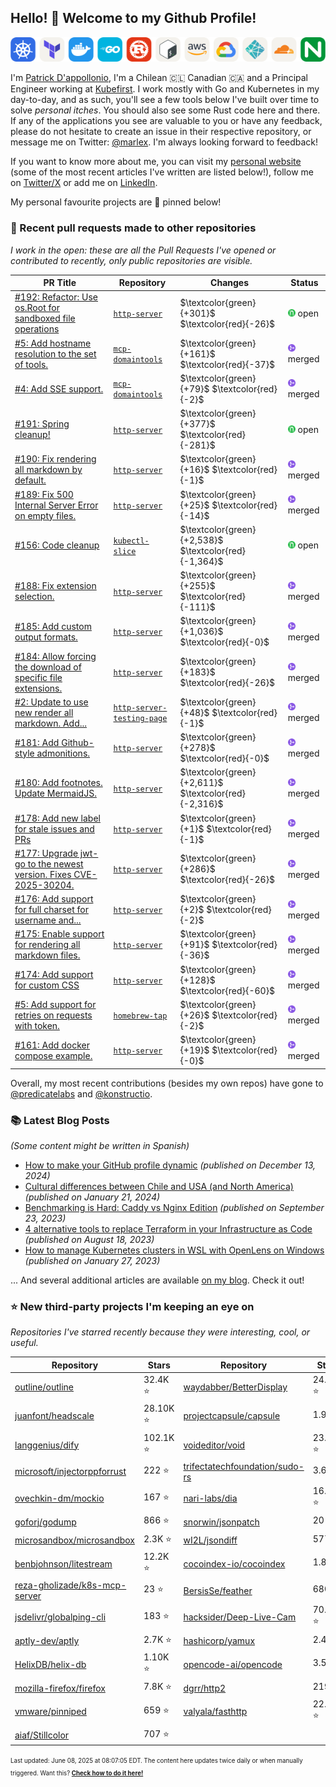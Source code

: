 <!-- DO NOT EDIT THIS FILE DIRECTLY! This file was automatically generated from the tool in this repo. -->

## Hello! :wave: Welcome to my Github Profile!

<p align="center">
  <picture><source media="(prefers-color-scheme: dark)" srcset="images/icons-dark.png"><source media="(prefers-color-scheme: light)" srcset="images/icons-light.png"><img src="images/icons-light.png" alt="Technologies I use"></picture>
</p>

I'm [Patrick D'appollonio](https://www.patrickdap.com), I'm a Chilean 🇨🇱 Canadian 🇨🇦 and a Principal Engineer working at [Kubefirst](https://kubefirst.io). I work mostly with Go and Kubernetes in my day-to-day, and as such, you'll see a few tools below I've built over time to solve *personal itches*. You should also see some Rust code here and there. If any of the applications you see are valuable to you or have any feedback, please do not hesitate to create an issue in their respective repository, or message me on Twitter: [@marlex](https://twitter.com/marlex). I'm always looking forward to feedback!

If you want to know more about me, you can visit my [personal website](https://www.patrickdap.com) (some of the most recent articles I've written are listed below!), follow me on [Twitter/X](https://twitter.com/marlex) or add me on [LinkedIn](https://www.linkedin.com/in/patrickdappollonio/).

My personal favourite projects are :pushpin: pinned below!
### :pencil: Recent pull requests made to other repositories

*I work in the open: these are all the Pull Requests I've opened or contributed to recently, only public repositories are visible.*

| PR Title | Repository | Changes | Status |
| --- | --- | --- | --- |
| [#192: Refactor: Use os.Root for sandboxed file operations](https://github.com/patrickdappollonio/http-server/pull/192) | [`http-server`](https://github.com/patrickdappollonio/http-server) | $\textcolor{green}{+301}$ $\textcolor{red}{-26}$ | <picture><source media="(prefers-color-scheme: dark)" srcset="https://raw.githubusercontent.com/patrickdappollonio/patrickdappollonio/refs/heads/main/images/statuses/github-open.png" width="12" height="12"><source media="(prefers-color-scheme: light)" srcset="https://raw.githubusercontent.com/patrickdappollonio/patrickdappollonio/refs/heads/main/images/statuses/github-open.png" width="12" height="12"><img src="https://raw.githubusercontent.com/patrickdappollonio/patrickdappollonio/refs/heads/main/images/statuses/github-open.png" width="12" height="12" alt="open"></picture> open |
| [#5: Add hostname resolution to the set of tools.](https://github.com/patrickdappollonio/mcp-domaintools/pull/5) | [`mcp-domaintools`](https://github.com/patrickdappollonio/mcp-domaintools) | $\textcolor{green}{+161}$ $\textcolor{red}{-37}$ | <picture><source media="(prefers-color-scheme: dark)" srcset="https://raw.githubusercontent.com/patrickdappollonio/patrickdappollonio/refs/heads/main/images/statuses/github-merged.png" width="12" height="12"><source media="(prefers-color-scheme: light)" srcset="https://raw.githubusercontent.com/patrickdappollonio/patrickdappollonio/refs/heads/main/images/statuses/github-merged.png" width="12" height="12"><img src="https://raw.githubusercontent.com/patrickdappollonio/patrickdappollonio/refs/heads/main/images/statuses/github-merged.png" width="12" height="12" alt="merged"></picture> merged |
| [#4: Add SSE support.](https://github.com/patrickdappollonio/mcp-domaintools/pull/4) | [`mcp-domaintools`](https://github.com/patrickdappollonio/mcp-domaintools) | $\textcolor{green}{+79}$ $\textcolor{red}{-2}$ | <picture><source media="(prefers-color-scheme: dark)" srcset="https://raw.githubusercontent.com/patrickdappollonio/patrickdappollonio/refs/heads/main/images/statuses/github-merged.png" width="12" height="12"><source media="(prefers-color-scheme: light)" srcset="https://raw.githubusercontent.com/patrickdappollonio/patrickdappollonio/refs/heads/main/images/statuses/github-merged.png" width="12" height="12"><img src="https://raw.githubusercontent.com/patrickdappollonio/patrickdappollonio/refs/heads/main/images/statuses/github-merged.png" width="12" height="12" alt="merged"></picture> merged |
| [#191: Spring cleanup!](https://github.com/patrickdappollonio/http-server/pull/191) | [`http-server`](https://github.com/patrickdappollonio/http-server) | $\textcolor{green}{+377}$ $\textcolor{red}{-281}$ | <picture><source media="(prefers-color-scheme: dark)" srcset="https://raw.githubusercontent.com/patrickdappollonio/patrickdappollonio/refs/heads/main/images/statuses/github-open.png" width="12" height="12"><source media="(prefers-color-scheme: light)" srcset="https://raw.githubusercontent.com/patrickdappollonio/patrickdappollonio/refs/heads/main/images/statuses/github-open.png" width="12" height="12"><img src="https://raw.githubusercontent.com/patrickdappollonio/patrickdappollonio/refs/heads/main/images/statuses/github-open.png" width="12" height="12" alt="open"></picture> open |
| [#190: Fix rendering all markdown by default.](https://github.com/patrickdappollonio/http-server/pull/190) | [`http-server`](https://github.com/patrickdappollonio/http-server) | $\textcolor{green}{+16}$ $\textcolor{red}{-1}$ | <picture><source media="(prefers-color-scheme: dark)" srcset="https://raw.githubusercontent.com/patrickdappollonio/patrickdappollonio/refs/heads/main/images/statuses/github-merged.png" width="12" height="12"><source media="(prefers-color-scheme: light)" srcset="https://raw.githubusercontent.com/patrickdappollonio/patrickdappollonio/refs/heads/main/images/statuses/github-merged.png" width="12" height="12"><img src="https://raw.githubusercontent.com/patrickdappollonio/patrickdappollonio/refs/heads/main/images/statuses/github-merged.png" width="12" height="12" alt="merged"></picture> merged |
| [#189: Fix 500 Internal Server Error on empty files.](https://github.com/patrickdappollonio/http-server/pull/189) | [`http-server`](https://github.com/patrickdappollonio/http-server) | $\textcolor{green}{+25}$ $\textcolor{red}{-14}$ | <picture><source media="(prefers-color-scheme: dark)" srcset="https://raw.githubusercontent.com/patrickdappollonio/patrickdappollonio/refs/heads/main/images/statuses/github-merged.png" width="12" height="12"><source media="(prefers-color-scheme: light)" srcset="https://raw.githubusercontent.com/patrickdappollonio/patrickdappollonio/refs/heads/main/images/statuses/github-merged.png" width="12" height="12"><img src="https://raw.githubusercontent.com/patrickdappollonio/patrickdappollonio/refs/heads/main/images/statuses/github-merged.png" width="12" height="12" alt="merged"></picture> merged |
| [#156: Code cleanup](https://github.com/patrickdappollonio/kubectl-slice/pull/156) | [`kubectl-slice`](https://github.com/patrickdappollonio/kubectl-slice) | $\textcolor{green}{+2,538}$ $\textcolor{red}{-1,364}$ | <picture><source media="(prefers-color-scheme: dark)" srcset="https://raw.githubusercontent.com/patrickdappollonio/patrickdappollonio/refs/heads/main/images/statuses/github-open.png" width="12" height="12"><source media="(prefers-color-scheme: light)" srcset="https://raw.githubusercontent.com/patrickdappollonio/patrickdappollonio/refs/heads/main/images/statuses/github-open.png" width="12" height="12"><img src="https://raw.githubusercontent.com/patrickdappollonio/patrickdappollonio/refs/heads/main/images/statuses/github-open.png" width="12" height="12" alt="open"></picture> open |
| [#188: Fix extension selection.](https://github.com/patrickdappollonio/http-server/pull/188) | [`http-server`](https://github.com/patrickdappollonio/http-server) | $\textcolor{green}{+255}$ $\textcolor{red}{-111}$ | <picture><source media="(prefers-color-scheme: dark)" srcset="https://raw.githubusercontent.com/patrickdappollonio/patrickdappollonio/refs/heads/main/images/statuses/github-merged.png" width="12" height="12"><source media="(prefers-color-scheme: light)" srcset="https://raw.githubusercontent.com/patrickdappollonio/patrickdappollonio/refs/heads/main/images/statuses/github-merged.png" width="12" height="12"><img src="https://raw.githubusercontent.com/patrickdappollonio/patrickdappollonio/refs/heads/main/images/statuses/github-merged.png" width="12" height="12" alt="merged"></picture> merged |
| [#185: Add custom output formats.](https://github.com/patrickdappollonio/http-server/pull/185) | [`http-server`](https://github.com/patrickdappollonio/http-server) | $\textcolor{green}{+1,036}$ $\textcolor{red}{-0}$ | <picture><source media="(prefers-color-scheme: dark)" srcset="https://raw.githubusercontent.com/patrickdappollonio/patrickdappollonio/refs/heads/main/images/statuses/github-merged.png" width="12" height="12"><source media="(prefers-color-scheme: light)" srcset="https://raw.githubusercontent.com/patrickdappollonio/patrickdappollonio/refs/heads/main/images/statuses/github-merged.png" width="12" height="12"><img src="https://raw.githubusercontent.com/patrickdappollonio/patrickdappollonio/refs/heads/main/images/statuses/github-merged.png" width="12" height="12" alt="merged"></picture> merged |
| [#184: Allow forcing the download of specific file extensions.](https://github.com/patrickdappollonio/http-server/pull/184) | [`http-server`](https://github.com/patrickdappollonio/http-server) | $\textcolor{green}{+183}$ $\textcolor{red}{-26}$ | <picture><source media="(prefers-color-scheme: dark)" srcset="https://raw.githubusercontent.com/patrickdappollonio/patrickdappollonio/refs/heads/main/images/statuses/github-merged.png" width="12" height="12"><source media="(prefers-color-scheme: light)" srcset="https://raw.githubusercontent.com/patrickdappollonio/patrickdappollonio/refs/heads/main/images/statuses/github-merged.png" width="12" height="12"><img src="https://raw.githubusercontent.com/patrickdappollonio/patrickdappollonio/refs/heads/main/images/statuses/github-merged.png" width="12" height="12" alt="merged"></picture> merged |
| [#2: Update to use new render all markdown. Add...](https://github.com/patrickdappollonio/http-server-testing-page/pull/2) | [`http-server-testing-page`](https://github.com/patrickdappollonio/http-server-testing-page) | $\textcolor{green}{+48}$ $\textcolor{red}{-1}$ | <picture><source media="(prefers-color-scheme: dark)" srcset="https://raw.githubusercontent.com/patrickdappollonio/patrickdappollonio/refs/heads/main/images/statuses/github-merged.png" width="12" height="12"><source media="(prefers-color-scheme: light)" srcset="https://raw.githubusercontent.com/patrickdappollonio/patrickdappollonio/refs/heads/main/images/statuses/github-merged.png" width="12" height="12"><img src="https://raw.githubusercontent.com/patrickdappollonio/patrickdappollonio/refs/heads/main/images/statuses/github-merged.png" width="12" height="12" alt="merged"></picture> merged |
| [#181: Add Github-style admonitions.](https://github.com/patrickdappollonio/http-server/pull/181) | [`http-server`](https://github.com/patrickdappollonio/http-server) | $\textcolor{green}{+278}$ $\textcolor{red}{-0}$ | <picture><source media="(prefers-color-scheme: dark)" srcset="https://raw.githubusercontent.com/patrickdappollonio/patrickdappollonio/refs/heads/main/images/statuses/github-merged.png" width="12" height="12"><source media="(prefers-color-scheme: light)" srcset="https://raw.githubusercontent.com/patrickdappollonio/patrickdappollonio/refs/heads/main/images/statuses/github-merged.png" width="12" height="12"><img src="https://raw.githubusercontent.com/patrickdappollonio/patrickdappollonio/refs/heads/main/images/statuses/github-merged.png" width="12" height="12" alt="merged"></picture> merged |
| [#180: Add footnotes. Update MermaidJS.](https://github.com/patrickdappollonio/http-server/pull/180) | [`http-server`](https://github.com/patrickdappollonio/http-server) | $\textcolor{green}{+2,611}$ $\textcolor{red}{-2,316}$ | <picture><source media="(prefers-color-scheme: dark)" srcset="https://raw.githubusercontent.com/patrickdappollonio/patrickdappollonio/refs/heads/main/images/statuses/github-merged.png" width="12" height="12"><source media="(prefers-color-scheme: light)" srcset="https://raw.githubusercontent.com/patrickdappollonio/patrickdappollonio/refs/heads/main/images/statuses/github-merged.png" width="12" height="12"><img src="https://raw.githubusercontent.com/patrickdappollonio/patrickdappollonio/refs/heads/main/images/statuses/github-merged.png" width="12" height="12" alt="merged"></picture> merged |
| [#178: Add new label for stale issues and PRs](https://github.com/patrickdappollonio/http-server/pull/178) | [`http-server`](https://github.com/patrickdappollonio/http-server) | $\textcolor{green}{+1}$ $\textcolor{red}{-1}$ | <picture><source media="(prefers-color-scheme: dark)" srcset="https://raw.githubusercontent.com/patrickdappollonio/patrickdappollonio/refs/heads/main/images/statuses/github-merged.png" width="12" height="12"><source media="(prefers-color-scheme: light)" srcset="https://raw.githubusercontent.com/patrickdappollonio/patrickdappollonio/refs/heads/main/images/statuses/github-merged.png" width="12" height="12"><img src="https://raw.githubusercontent.com/patrickdappollonio/patrickdappollonio/refs/heads/main/images/statuses/github-merged.png" width="12" height="12" alt="merged"></picture> merged |
| [#177: Upgrade jwt-go to the newest version. Fixes CVE-2025-30204.](https://github.com/patrickdappollonio/http-server/pull/177) | [`http-server`](https://github.com/patrickdappollonio/http-server) | $\textcolor{green}{+286}$ $\textcolor{red}{-26}$ | <picture><source media="(prefers-color-scheme: dark)" srcset="https://raw.githubusercontent.com/patrickdappollonio/patrickdappollonio/refs/heads/main/images/statuses/github-merged.png" width="12" height="12"><source media="(prefers-color-scheme: light)" srcset="https://raw.githubusercontent.com/patrickdappollonio/patrickdappollonio/refs/heads/main/images/statuses/github-merged.png" width="12" height="12"><img src="https://raw.githubusercontent.com/patrickdappollonio/patrickdappollonio/refs/heads/main/images/statuses/github-merged.png" width="12" height="12" alt="merged"></picture> merged |
| [#176: Add support for full charset for username and...](https://github.com/patrickdappollonio/http-server/pull/176) | [`http-server`](https://github.com/patrickdappollonio/http-server) | $\textcolor{green}{+2}$ $\textcolor{red}{-2}$ | <picture><source media="(prefers-color-scheme: dark)" srcset="https://raw.githubusercontent.com/patrickdappollonio/patrickdappollonio/refs/heads/main/images/statuses/github-merged.png" width="12" height="12"><source media="(prefers-color-scheme: light)" srcset="https://raw.githubusercontent.com/patrickdappollonio/patrickdappollonio/refs/heads/main/images/statuses/github-merged.png" width="12" height="12"><img src="https://raw.githubusercontent.com/patrickdappollonio/patrickdappollonio/refs/heads/main/images/statuses/github-merged.png" width="12" height="12" alt="merged"></picture> merged |
| [#175: Enable support for rendering all markdown files.](https://github.com/patrickdappollonio/http-server/pull/175) | [`http-server`](https://github.com/patrickdappollonio/http-server) | $\textcolor{green}{+91}$ $\textcolor{red}{-36}$ | <picture><source media="(prefers-color-scheme: dark)" srcset="https://raw.githubusercontent.com/patrickdappollonio/patrickdappollonio/refs/heads/main/images/statuses/github-merged.png" width="12" height="12"><source media="(prefers-color-scheme: light)" srcset="https://raw.githubusercontent.com/patrickdappollonio/patrickdappollonio/refs/heads/main/images/statuses/github-merged.png" width="12" height="12"><img src="https://raw.githubusercontent.com/patrickdappollonio/patrickdappollonio/refs/heads/main/images/statuses/github-merged.png" width="12" height="12" alt="merged"></picture> merged |
| [#174: Add support for custom CSS ](https://github.com/patrickdappollonio/http-server/pull/174) | [`http-server`](https://github.com/patrickdappollonio/http-server) | $\textcolor{green}{+128}$ $\textcolor{red}{-60}$ | <picture><source media="(prefers-color-scheme: dark)" srcset="https://raw.githubusercontent.com/patrickdappollonio/patrickdappollonio/refs/heads/main/images/statuses/github-merged.png" width="12" height="12"><source media="(prefers-color-scheme: light)" srcset="https://raw.githubusercontent.com/patrickdappollonio/patrickdappollonio/refs/heads/main/images/statuses/github-merged.png" width="12" height="12"><img src="https://raw.githubusercontent.com/patrickdappollonio/patrickdappollonio/refs/heads/main/images/statuses/github-merged.png" width="12" height="12" alt="merged"></picture> merged |
| [#5: Add support for retries on requests with token.](https://github.com/patrickdappollonio/homebrew-tap/pull/5) | [`homebrew-tap`](https://github.com/patrickdappollonio/homebrew-tap) | $\textcolor{green}{+26}$ $\textcolor{red}{-2}$ | <picture><source media="(prefers-color-scheme: dark)" srcset="https://raw.githubusercontent.com/patrickdappollonio/patrickdappollonio/refs/heads/main/images/statuses/github-merged.png" width="12" height="12"><source media="(prefers-color-scheme: light)" srcset="https://raw.githubusercontent.com/patrickdappollonio/patrickdappollonio/refs/heads/main/images/statuses/github-merged.png" width="12" height="12"><img src="https://raw.githubusercontent.com/patrickdappollonio/patrickdappollonio/refs/heads/main/images/statuses/github-merged.png" width="12" height="12" alt="merged"></picture> merged |
| [#161: Add docker compose example.](https://github.com/patrickdappollonio/http-server/pull/161) | [`http-server`](https://github.com/patrickdappollonio/http-server) | $\textcolor{green}{+19}$ $\textcolor{red}{-0}$ | <picture><source media="(prefers-color-scheme: dark)" srcset="https://raw.githubusercontent.com/patrickdappollonio/patrickdappollonio/refs/heads/main/images/statuses/github-merged.png" width="12" height="12"><source media="(prefers-color-scheme: light)" srcset="https://raw.githubusercontent.com/patrickdappollonio/patrickdappollonio/refs/heads/main/images/statuses/github-merged.png" width="12" height="12"><img src="https://raw.githubusercontent.com/patrickdappollonio/patrickdappollonio/refs/heads/main/images/statuses/github-merged.png" width="12" height="12" alt="merged"></picture> merged |


Overall, my most recent contributions (besides my own repos) have gone to [@predicatelabs](https://github.com/predicatelabs) and [@konstructio](https://github.com/konstructio).
### :books: Latest Blog Posts

*(Some content might be written in Spanish)*


* [How to make your GitHub profile dynamic](https://www.patrickdap.com/post/make-github-profile-dynamic/?ref=github-profile) *(published on December 13, 2024)*
* [Cultural differences between Chile and USA (and North America)](https://www.patrickdap.com/post/cultural-differences-chile-usa/?ref=github-profile) *(published on January 21, 2024)*
* [Benchmarking is Hard: Caddy vs Nginx Edition](https://www.patrickdap.com/post/benchmarking-is-hard/?ref=github-profile) *(published on September 23, 2023)*
* [4 alternative tools to replace Terraform in your Infrastructure as Code](https://www.patrickdap.com/post/ideas-replace-terraform/?ref=github-profile) *(published on August 18, 2023)*
* [How to manage Kubernetes clusters in WSL with OpenLens on Windows](https://www.patrickdap.com/post/openlens-wsl/?ref=github-profile) *(published on January 27, 2023)*

... And several additional articles are available [on my blog](https://www.patrickdap.com/). Check it out!



### :star: New third-party projects I'm keeping an eye on

*Repositories I've starred recently because they were interesting, cool, or useful.*

| Repository | Stars | Repository | Stars |
|------------|-------|------------|-------|
|  [outline/outline](https://github.com/outline/outline)  |  32.4K :star:  |  [waydabber/BetterDisplay](https://github.com/waydabber/BetterDisplay)  |  24.10K :star:  |
|  [juanfont/headscale](https://github.com/juanfont/headscale)  |  28.10K :star:  |  [projectcapsule/capsule](https://github.com/projectcapsule/capsule)  |  1.9K :star:  |
|  [langgenius/dify](https://github.com/langgenius/dify)  |  102.1K :star:  |  [voideditor/void](https://github.com/voideditor/void)  |  23.2K :star:  |
|  [microsoft/injectorppforrust](https://github.com/microsoft/injectorppforrust)  |  222 :star:  |  [trifectatechfoundation/sudo-rs](https://github.com/trifectatechfoundation/sudo-rs)  |  3.6K :star:  |
|  [ovechkin-dm/mockio](https://github.com/ovechkin-dm/mockio)  |  167 :star:  |  [nari-labs/dia](https://github.com/nari-labs/dia)  |  16.8K :star:  |
|  [goforj/godump](https://github.com/goforj/godump)  |  866 :star:  |  [snorwin/jsonpatch](https://github.com/snorwin/jsonpatch)  |  20 :star:  |
|  [microsandbox/microsandbox](https://github.com/microsandbox/microsandbox)  |  2.3K :star:  |  [wI2L/jsondiff](https://github.com/wI2L/jsondiff)  |  577 :star:  |
|  [benbjohnson/litestream](https://github.com/benbjohnson/litestream)  |  12.2K :star:  |  [cocoindex-io/cocoindex](https://github.com/cocoindex-io/cocoindex)  |  1.8K :star:  |
|  [reza-gholizade/k8s-mcp-server](https://github.com/reza-gholizade/k8s-mcp-server)  |  23 :star:  |  [BersisSe/feather](https://github.com/BersisSe/feather)  |  680 :star:  |
|  [jsdelivr/globalping-cli](https://github.com/jsdelivr/globalping-cli)  |  183 :star:  |  [hacksider/Deep-Live-Cam](https://github.com/hacksider/Deep-Live-Cam)  |  70.7K :star:  |
|  [aptly-dev/aptly](https://github.com/aptly-dev/aptly)  |  2.7K :star:  |  [hashicorp/yamux](https://github.com/hashicorp/yamux)  |  2.4K :star:  |
|  [HelixDB/helix-db](https://github.com/HelixDB/helix-db)  |  1.10K :star:  |  [opencode-ai/opencode](https://github.com/opencode-ai/opencode)  |  3.5K :star:  |
|  [mozilla-firefox/firefox](https://github.com/mozilla-firefox/firefox)  |  7.8K :star:  |  [dgrr/http2](https://github.com/dgrr/http2)  |  219 :star:  |
|  [vmware/pinniped](https://github.com/vmware/pinniped)  |  659 :star:  |  [valyala/fasthttp](https://github.com/valyala/fasthttp)  |  22.6K :star:  |
|  [aiaf/Stillcolor](https://github.com/aiaf/Stillcolor)  |  707 :star:  |    |    |

<sup><sub>Last updated: June 08, 2025 at 08:07:05 EDT. The content here updates twice daily or when manually triggered. Want this? [**Check how to do it here!**](./HOWTO.md)</sup></sub>

